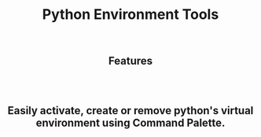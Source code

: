 <h1 align="center">Python Environment Tools</h1>
<br>

<h2 align="center">Features<h2>
<br>
<p align = "center">Easily activate, create or remove python's virtual environment using Command Palette.<p>